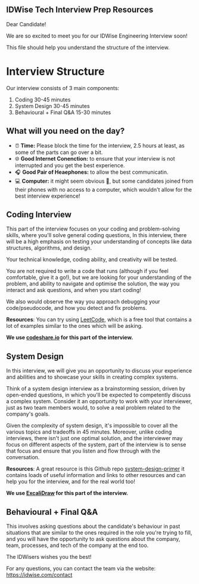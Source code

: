 ## IDWise Tech Interview Prep Resources

Dear Candidate!

We are so excited to meet you for our IDWise Engineering Interview soon!

This file should help you understand the structure of the interview.

# Interview Structure

Our interview consists of 3 main components:

1.  Coding 30-45 minutes
2.  System Design 30-45 minutes
3.  Behavioural + Final Q&A 15-30 minutes


## What will you need on the day?
* ⏰ **Time:** Please block the time for the interview, 2.5 hours at least, as some of the parts can go over a bit.
* 🌐 **Good Internet Conenction:** to ensure that your interview is not interrupted and you get the best experience.
* 🎧 **Good Pair of Heaephones:** to allow the best communicatin.
* 💻 **Computer:** it might seem obvious 🙂, but some candidates joined from their phones with no access to a computer, which wouldn't allow for the best interview experience!

## Coding Interview

This part of the interview focuses on your coding and problem-solving skills, where you'll solve general coding questions, In this interview, there will be a high emphasis on testing your understanding of concepts like data structures, algorithms, and design.

Your technical knowledge, coding ability, and creativity will be tested.

You are not required to write a code that runs (although if you feel comfortable, give it a go!), but we are looking for your understanding of the problem, and ability to navigate and optimise the solution, the way you interact and ask questions, and when you start coding!

We also would observe the way you approach debugging your code/pseudocode, and how you detect and fix problems.

**Resources**: You can try using [LeetCode](https://leetcode.com/), which is a free tool that contains a lot of examples similar to the ones which will be asking.

**We use [codeshare.io](https://codeshare.io/) for this part of the interview.**

## System Design

In this interview, we will give you an opportunity to discuss your experience and abilities and to showcase your skills in creating complex systems.

Think of a system design interview as a brainstorming session, driven by open-ended questions, in which you'll be expected to competently discuss a complex system. Consider it an opportunity to work with your interviewer, just as two team members would, to solve a real problem related to the company's goals.

Given the complexity of system design, it's impossible to cover all the various topics and tradeoffs in 45 minutes. Moreover, unlike coding interviews, there isn't just one optimal solution, and the interviewer may focus on different aspects of the system, part of the interview is to sense that focus and ensure that you listen and flow through with the conversation.

**Resources**: A great resource is this Github repo [system-design-primer](https://github.com/donnemartin/system-design-primer) it contains loads of useful information and links to other resources and can help you for the interview, and for the real world too!

**We use [ExcaliDraw](https://excalidraw.com/) for this part of the interview.**

## Behavioural + Final Q&A

This involves asking questions about the candidate's behaviour in past situations that are similar to the ones required in the role you're trying to fill, and you will have the opportunity to ask questions about the company, team, processes, and tech of the company at the end too.

The IDWisers wishes you the best! 

For any questions, you can contact the team via the website: https://idwise.com/contact
